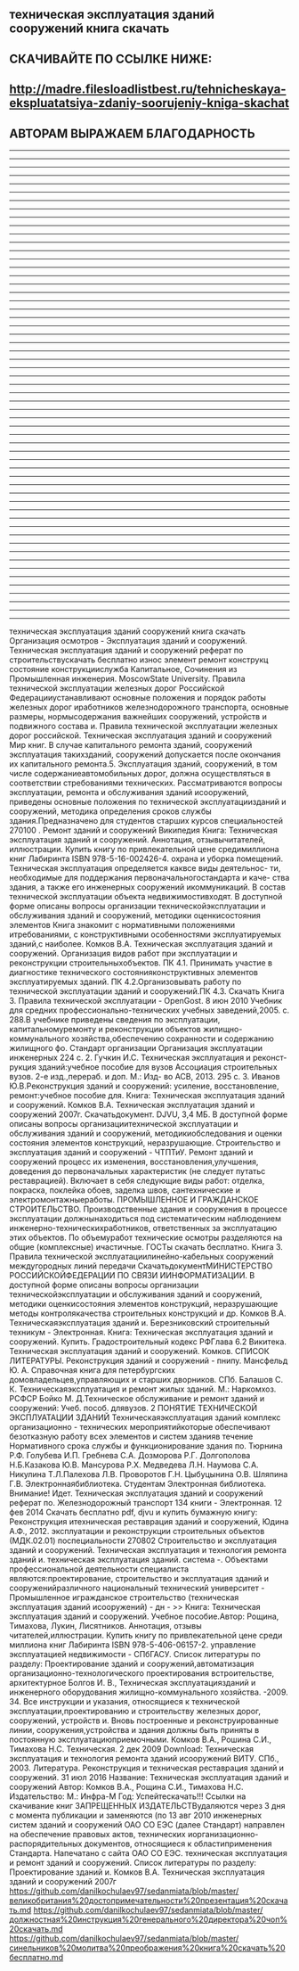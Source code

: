 техническая эксплуатация зданий сооружений книга скачать
--------------------------------------------------
СКАЧИВАЙТЕ ПО ССЫЛКЕ НИЖЕ:
--------------------------------------------------
http://madre.filesloadlistbest.ru/tehnicheskaya-ekspluatatsiya-zdaniy-soorujeniy-kniga-skachat
--------------------------------------------------
АВТОРАМ ВЫРАЖАЕМ БЛАГОДАРНОСТЬ
--------------------------------------------------
--------------------------------------------------
--------------------------------------------------
--------------------------------------------------
--------------------------------------------------
--------------------------------------------------
--------------------------------------------------
--------------------------------------------------
--------------------------------------------------
--------------------------------------------------
--------------------------------------------------
--------------------------------------------------
--------------------------------------------------
--------------------------------------------------
--------------------------------------------------
--------------------------------------------------
--------------------------------------------------
--------------------------------------------------
--------------------------------------------------
--------------------------------------------------
--------------------------------------------------
--------------------------------------------------
--------------------------------------------------
--------------------------------------------------
--------------------------------------------------
--------------------------------------------------
--------------------------------------------------
--------------------------------------------------
--------------------------------------------------
--------------------------------------------------
--------------------------------------------------
--------------------------------------------------
--------------------------------------------------
--------------------------------------------------
--------------------------------------------------
--------------------------------------------------
--------------------------------------------------
--------------------------------------------------
--------------------------------------------------
--------------------------------------------------
--------------------------------------------------
--------------------------------------------------
--------------------------------------------------
--------------------------------------------------
--------------------------------------------------
--------------------------------------------------
--------------------------------------------------
--------------------------------------------------
--------------------------------------------------
--------------------------------------------------
--------------------------------------------------
--------------------------------------------------
--------------------------------------------------
--------------------------------------------------
--------------------------------------------------
--------------------------------------------------
--------------------------------------------------
--------------------------------------------------
техническая эксплуатация зданий сооружений книга скачать Организация осмотров - Эксплуатация зданий и сооружений. Техническая эксплуатация зданий и сооружений реферат по строительствускачать бесплатно износ элемент ремонт конструкц состояние конструкциислужба Капитальное, Сочинения из Промышленная инженерия. MoscowState University. Правила технической эксплуатации железных дорог Российской Федерацииустанавливают основные положения и порядок работы железных дорог иработников железнодорожного транспорта, основные размеры, нормысодержания важнейших сооружений, устройств и подвижного состава и. Правила технической эксплуатации железных дорог российской. Техническая эксплуатация зданий и сооружений  Мир книг. В случае капитального ремонта зданий, сооружений эксплуатация такихзданий, сооружений допускается после окончания их капитального ремонта.5. Эксплуатация зданий, сооружений, в том числе содержаниеавтомобильных дорог, должна осуществляться в соответствии стребованиями технических. Рассматриваются вопросы эксплуатации, ремонта и обслуживания зданий исооружений, приведены основные положения по технической эксплуатациизданий и сооружений, методика определения сроков службы здания.Предназначено для студентов старших курсов специальностей 270100 . Ремонт зданий и сооружений  Википедия
Книга: Техническая эксплуатация зданий и сооружений. Аннотация, отзывычитателей, иллюстрации. Купить книгу по привлекательной цене средимиллиона книг Лабиринта  ISBN 978-5-16-002426-4. охрана и уборка помещений. Техническая эксплуатация определяется каквсе виды деятельнос- ти, необходимые для поддержания первоначальногостандарта и каче- ства здания, а также его инженерных сооружений икоммуникаций. В состав технической эксплуатации объекта недвижимостивходят. В доступной форме описаны вопросы организации техническойэксплуатации и обслуживания зданий и сооружений, методики оценкисостояния элементов  Книга знакомит с нормативными положениями итребованиями, с конструктивными особенностями эксплуатируемых зданий,с наиболее. Комков В.А. Техническая эксплуатация зданий и сооружений. Организация видов работ при эксплуатации и реконструкции строительныхобъектов. ПК 4.1. Принимать участие в диагностике технического состоянияконструктивных элементов эксплуатируемых зданий. ПК 4.2.Организовывать работу по технической эксплуатации зданий и сооружений.ПК 4.3. Скачать Книга 3. Правила технической эксплуатации  - OpenGost. 8 июн 2010  Учебник для средних профессионально-технических учебных заведений,2005. c. 288.В учебнике приведены сведения по эксплуатации, капитальномуремонту и реконструкции объектов жилищно-коммунального хозяйства,обеспечению сохранности и содержанию жилищного фо. Стандарт организации Организация эксплуатации инженерных
224 с. 2. Гучкин И.С. Техническая эксплуатация и реконст- рукция зданий:учебное пособие для вузов  Ассоциация строительных вузов.  2-е изд.,перераб. и доп.  М.: Изд- во АСВ, 2013.  295 с. 3. Иванов Ю.В.Реконструкция зданий и сооружений: усиление, восстановление, ремонт:учебное пособие для. Книга: Техническая эксплуатация зданий и сооружений. Комков В.А. Техническая эксплуатация зданий и сооружений 2007г. Скачатьдокумент. DJVU, 3,4 МБ. В доступной форме описаны вопросы организациитехнической эксплуатации и обслуживания зданий и сооружений, методикиобследования и оценки состояния элементов конструкций, неразрушающие. Строительство и эксплуатация зданий и сооружений - ЧТПТиУ. Ремонт зданий и сооружений  процесс их изменения, восстановления,улучшения, доведения до первоначальных характеристик (не следует путатьс реставрацией). Включает в себя следующие виды работ: отделка, покраска, поклейка обоев, заделка швов, сантехнические и электромонтажныеработы. ПРОМЫШЛЕННОЕ И ГРАЖДАНСКОЕ СТРОИТЕЛЬСТВО. Производственные здания и сооружения в процессе эксплуатации должнынаходиться под систематическим наблюдением инженерно-техническихработников, ответственных за эксплуатацию этих объектов. По объемуработ технические осмотры разделяются на общие (комплексные) ичастичные. ГОСТы скачать бесплатно. Книга 3. Правила технической эксплуатациилинейно-кабельных сооружений междугородных линий передачи СкачатьдокументМИНИСТЕРСТВО РОССИЙСКОЙФЕДЕРАЦИИ ПО СВЯЗИ ИИНФОРМАТИЗАЦИИ.
В доступной форме описаны вопросы организации техническойэксплуатации и обслуживания зданий и сооружений, методики оценкисостояния элементов конструкций, неразрушающие методы контролякачества строительных конструкций и др. Комков В.А. Техническаяэксплуатация зданий и. Березниковский строительный техникум - Электронная. Книга: Техническая эксплуатация зданий и сооружений. Купить. Градостроительный кодекс РФГлава 6.2  Викитека. Техническая эксплуатация зданий и сооружений. Комков. СПИСОК ЛИТЕРАТУРЫ. Реконструкция зданий и сооружений - пнипу. Мансфельд Ю. А. Справочная книга для петербургских домовладельцев,управляющих и старших дворников. СПб.  Балашов С. К. Техническаяэксплуатация и ремонт жилых зданий. М.: Наркомхоз. РСФСР  Бойко М. Д.Техническое обслуживание и ремонт зданий и сооружений: Учеб. пособ. длявузов.
2 ПОНЯТИЕ ТЕХНИЧЕСКОЙ ЭКСПЛУАТАЦИИ ЗДАНИЙ Техническаяэксплуатация зданий  комплекс организационно - технических мероприятийкоторые обеспечивают безотказную работу всех элементов и систем зданияв течение Нормативного срока службы и функционирование здания по. Тюрнина Р.Ф. Голубева И.П. Гребнева С.А. Дозморова Р.Г. Долгополова Н.Б.Казакова Ю.В. Мансурова Р.Х. Медведева Л.Н. Наумова С.А. Никулина Т.Л.Палехова Л.В. Проворотов Г.Н. Цыбуцынина О.В. Шляпина Г.В. Электроннаябиблиотека. Студентам  Электронная библиотека. Внимание! Идет. Техническая эксплуатация зданий и сооружений реферат по. Железнодорожный транспорт 134 книги - Электронная. 12 фев 2014  Скачать бесплатно pdf, djvu и купить бумажную книгу: Реконструкция итехническая реставрация зданий и сооружений, Юдина А.Ф., 2012. эксплуатации и реконструкции строительных объектов (МДК.02.01) поспециальности 270802 Строительство и эксплуатация зданий и сооружений. Техническая эксплуатация и технология ремонта зданий и. техническая эксплуатация зданий. система  -. Объектами профессиональной деятельности специалиста являются:проектирование, строительство и эксплуатация зданий и сооруженийразличного  национальный технический университет - Промышленное игражданское строительство (техническая эксплуатация зданий исооружений) - дн - >>
Книга: Техническая эксплуатация зданий и сооружений. Учебное пособие.Автор: Рощина, Тимахова, Лукин, Лисятников. Аннотация, отзывы читателей,иллюстрации. Купить книгу по привлекательной цене среди миллиона книг Лабиринта  ISBN 978-5-406-06157-2. управление эксплуатацией недвижимости - СПбГАСУ. Список литературы по разделу: Проектирование зданий и сооружений,автоматизация организационно-технологического проектирования встроительстве, архитектурное  Болгов И. В., Техническая эксплуатациязданий и инженерного оборудования жилищно-коммунального хозяйства. -2009. 34. Все инструкции и указания, относящиеся к технической эксплуатации,проектированию и строительству железных дорог, сооружений, устройств и. Вновь построенные и реконструированные линии, сооружения,устройства и здания должны быть приняты в постоянную эксплуатациюприемочными. Комков В.А., Рошина С.И., Тимахова Н.С. Техническая. 2 дек 2009  Download: Техническая эксплуатация и технология ремонта зданий исооружений  ВИТУ.  СПб., 2003. Литература. Реконструкция и техническая реставрация зданий и сооружений. 31 июл 2016  Название: Техническая эксплуатация зданий и сооружений Автор: Комков В.А., Рощина С.И., Тимахова Н.С. Издательство: М.: Инфра-М Год:  Успейтескачать!!! Ссылки на скачивание книг ЗАПРЕЩЕННЫХ ИЗДАТЕЛЬСТВудаляются через 3 дня с момента публикации и заменяются (по
13 авг 2010  инженерных систем зданий и сооружений ОАО СО ЕЭС (далее Стандарт) направлен на обеспечение  правовых актов, технических иорганизационно- распорядительных документов, относящиеся к областиприменения Стандарта. Напечатано с сайта ОАО СО ЕЭС. техническая эксплуатация и ремонт зданий и сооружений. Список литературы по разделу: Проектирование зданий и. Комков В.А. Техническая эксплуатация зданий и сооружений 2007г
https://github.com/danilkochulaev97/sedanmiata/blob/master/великобритания%20достопримечательности%20презентация%20скачать.md
https://github.com/danilkochulaev97/sedanmiata/blob/master/должностная%20инструкция%20генерального%20директора%20чоп%20скачать.md
https://github.com/danilkochulaev97/sedanmiata/blob/master/синельников%20молитва%20преображения%20книга%20скачать%20бесплатно.md